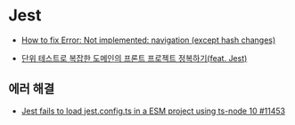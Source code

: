 # Jest

- [How to fix Error: Not implemented: navigation (except hash changes)](https://newdevzone.com/posts/how-to-fix-error-not-implemented-navigation-except-hash-changes)

- [단위 테스트로 복잡한 도메인의 프론트 프로젝트 정복하기(feat. Jest)](https://techblog.woowahan.com/8942/)

## 에러 해결

- [Jest fails to load jest.config.ts in a ESM project using ts-node 10 #11453](https://github.com/jestjs/jest/issues/11453)
